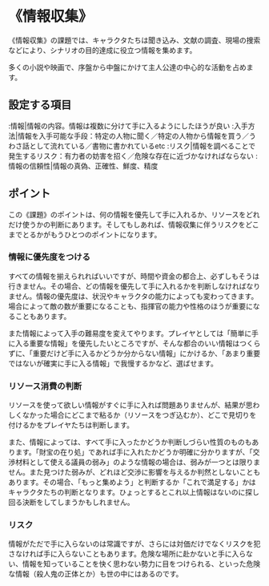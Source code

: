 # 《情報収集》

《情報収集》の課題では、キャラクタたちは聞き込み、文献の調査、現場の捜索などにより、シナリオの目的達成に役立つ情報を集めます。

多くの小説や映画で、序盤から中盤にかけて主人公達の中心的な活動を占めます。

## 設定する項目

:情報|情報の内容。情報は複数に分けて手に入るようにしたほうが良い
:入手方法|情報を入手可能な手段：特定の人物に聞く／特定の人物から情報を買う／うわさ話として流れている／書物に書かれているetc
:リスク|情報を調べることで発生するリスク：有力者の妨害を招く／危険な存在に近づかなければならない
:情報の信頼性|情報の真偽、正確性、鮮度、精度

## ポイント

この《課題》のポイントは、何の情報を優先して手に入れるか、リソースをどれだけ使うかの判断にあります。そしてもしあれば、情報収集に伴うリスクをどこまでとるかがもうひとつのポイントになります。

### 情報に優先度をつける

すべての情報を揃えられればいいですが、時間や資金の都合上、必ずしもそうは行きません。その場合、どの情報を優先して手に入れるかを判断しなければなりません。情報の優先度は、状況やキャラクタの能力によっても変わってきます。場合によって敵の数が重要になることも、指揮官の能力や性格のほうが重要になることもあります。

また情報によって入手の難易度を変えてやります。プレイヤとしては「簡単に手に入る重要な情報」を優先したいところですが、そんな都合のいい情報はつくらずに、「重要だけど手に入るかどうか分からない情報」にかけるか、「あまり重要ではないが確実に手に入る情報」で我慢するかなど、選ばせます。

### リソース消費の判断

リソースを使って欲しい情報がすぐに手に入れば問題ありませんが、結果が思わしくなかった場合にどこまで粘るか（リソースをつぎ込むか）、どこで見切りを付けるかをプレイヤたちは判断します。

また、情報によっては、すべて手に入ったかどうか判断しづらい性質のものもあります。「財宝の在り処」であれば手に入れたかどうか明確に分かりますが、「交渉材料として使える議員の弱み」のような情報の場合は、弱みが一つとは限りません。また見つけた弱みが、どれほど交渉に影響を与えるか判然としないこともあります。その場合、「もっと集めよう」と判断するか「これで満足する」かはキャラクタたちの判断となります。ひょっとするとこれ以上情報はないのに探し回る決断をしてしまうかもしれません。

### リスク

情報がただで手に入らないのは常識ですが、さらには対価だけでなくリスクを犯さなければ手に入らないこともあります。危険な場所に赴かないと手に入らない、情報を知っていることを快く思わない勢力に目をつけられる、といった危険な情報（殺人鬼の正体とか）も世の中にはあるのです。
